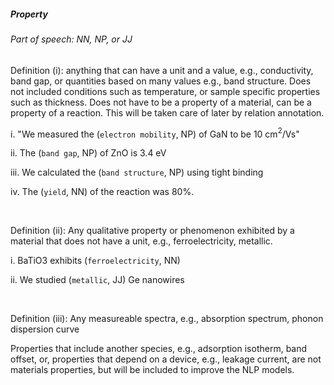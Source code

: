 ##### Property

###### Part of speech: NN, NP, or JJ

Definition (i): anything that can have a unit and a value, e.g., conductivity, band gap, or quantities based on many
values e.g., band structure. Does not included conditions such as temperature, or sample specific properties such as
thickness. Does not have to be a property of a material, can be a property of a reaction. This will be taken care of later by relation annotation.

i. "We measured the (`electron mobility`, NP) of GaN to be 10 cm$^2$/Vs"

ii. The (`band gap`, NP) of ZnO is 3.4 eV

iii. We calculated the (`band structure`, NP) using tight binding

iv. The (`yield`, NN) of the reaction was 80%.

&nbsp;

Definition (ii): Any qualitative property or phenomenon exhibited by a material that does not have a unit, e.g.,
ferroelectricity, metallic.

i. BaTiO3 exhibits (`ferroelectricity`, NN)

ii. We studied (`metallic`, JJ) Ge nanowires

&nbsp;

Definition (iii): Any measureable spectra, e.g., absorption spectrum, phonon dispersion curve

Properties that include another species, e.g., adsorption isotherm, band offset, or, properties that depend on a
device, e.g., leakage current, are not materials properties, but will be included to improve the NLP models.
